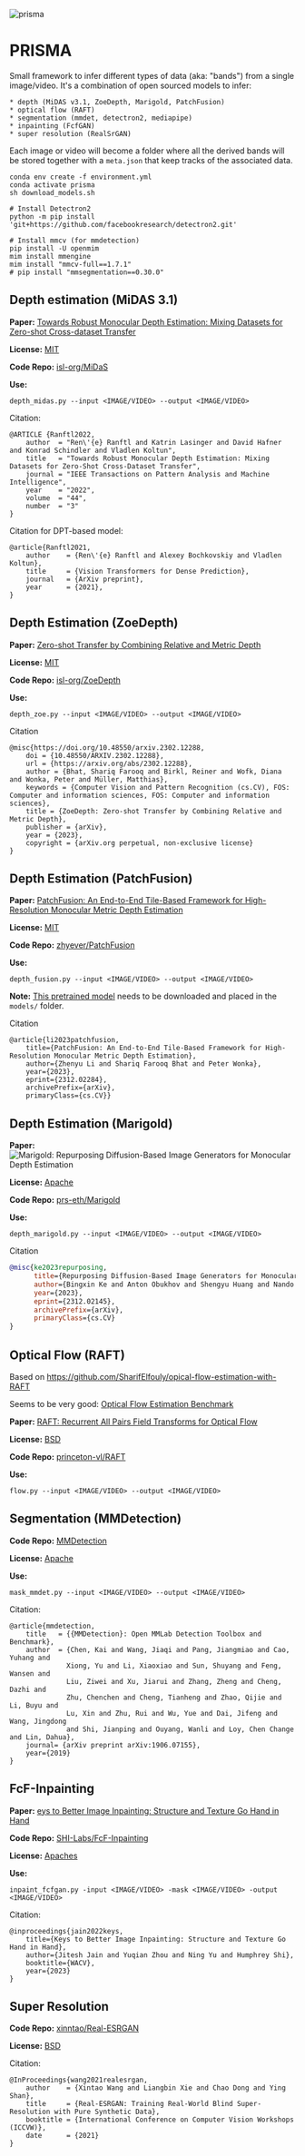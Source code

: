 
![prisma](https://github.com/patriciogonzalezvivo/prisma/assets/346914/e268e0c5-ce0e-4988-bda8-fcd136a7876f)



# PRISMA

Small framework to infer different types of data (aka: "bands") from a single image/video. 
It's a combination of open sourced models to infer:

    * depth (MiDAS v3.1, ZoeDepth, Marigold, PatchFusion)
    * optical flow (RAFT)
    * segmentation (mmdet, detectron2, mediapipe)
    * inpainting (FcfGAN)
    * super resolution (RealSrGAN)

Each image or video will become a folder where all the derived bands will be stored together with a `meta.json` that keep tracks of the associated data.

```Shell
conda env create -f environment.yml
conda activate prisma
sh download_models.sh

# Install Detectron2
python -m pip install 'git+https://github.com/facebookresearch/detectron2.git'

# Install mmcv (for mmdetection)
pip install -U openmim
mim install mmengine
mim install "mmcv-full==1.7.1"
# pip install "mmsegmentation==0.30.0"
```

## Depth estimation (MiDAS 3.1)

**Paper:** [Towards Robust Monocular Depth Estimation: Mixing Datasets for Zero-shot Cross-dataset Transfer](https://arxiv.org/abs/1907.01341v3)

**License:** [MIT](bands/midas/LICENSE)

**Code Repo:** [isl-org/MiDaS](https://github.com/isl-org/MiDaS)

**Use:**

```Shell
depth_midas.py --input <IMAGE/VIDEO> --output <IMAGE/VIDEO>
```

Citation:
```
@ARTICLE {Ranftl2022,
    author  = "Ren\'{e} Ranftl and Katrin Lasinger and David Hafner and Konrad Schindler and Vladlen Koltun",
    title   = "Towards Robust Monocular Depth Estimation: Mixing Datasets for Zero-Shot Cross-Dataset Transfer",
    journal = "IEEE Transactions on Pattern Analysis and Machine Intelligence",
    year    = "2022",
    volume  = "44",
    number  = "3"
}
```

Citation for DPT-based model:
```
@article{Ranftl2021,
    author    = {Ren\'{e} Ranftl and Alexey Bochkovskiy and Vladlen Koltun},
    title     = {Vision Transformers for Dense Prediction},
    journal   = {ArXiv preprint},
    year      = {2021},
}
```


## Depth Estimation (ZoeDepth)

**Paper:** [Zero-shot Transfer by Combining Relative and Metric Depth](https://arxiv.org/abs/2302.12288)

**License:** [MIT](bands/patchfusion/zoedepth/LICENSE)

**Code Repo:** [isl-org/ZoeDepth](https://github.com/isl-org/ZoeDepth)

**Use:**

```Shell
depth_zoe.py --input <IMAGE/VIDEO> --output <IMAGE/VIDEO>
```

Citation
```
@misc{https://doi.org/10.48550/arxiv.2302.12288,
    doi = {10.48550/ARXIV.2302.12288},
    url = {https://arxiv.org/abs/2302.12288},
    author = {Bhat, Shariq Farooq and Birkl, Reiner and Wofk, Diana and Wonka, Peter and Müller, Matthias},  
    keywords = {Computer Vision and Pattern Recognition (cs.CV), FOS: Computer and information sciences, FOS: Computer and information sciences},
    title = {ZoeDepth: Zero-shot Transfer by Combining Relative and Metric Depth},  
    publisher = {arXiv},
    year = {2023},
    copyright = {arXiv.org perpetual, non-exclusive license}
}
```

## Depth Estimation (PatchFusion)

**Paper:** [PatchFusion: An End-to-End Tile-Based Framework for High-Resolution Monocular Metric Depth Estimation](https://zhyever.github.io/patchfusion/images/paper.pdf)

**License:** [MIT](bands/patchfusion/LICENSE)

**Code Repo:** [zhyever/PatchFusion](https://github.com/zhyever/PatchFusion)

**Use:**

```Shell
depth_fusion.py --input <IMAGE/VIDEO> --output <IMAGE/VIDEO>
```

**Note:** [This pretrained model](https://huggingface.co/zhyever/PatchFusion/resolve/main/patchfusion_u4k.pt?download=true) needs to be downloaded and placed in the `models/` folder.


Citation

```
@article{li2023patchfusion,
    title={PatchFusion: An End-to-End Tile-Based Framework for High-Resolution Monocular Metric Depth Estimation}, 
    author={Zhenyu Li and Shariq Farooq Bhat and Peter Wonka},
    year={2023},
    eprint={2312.02284},
    archivePrefix={arXiv},
    primaryClass={cs.CV}}
```

## Depth Estimation (Marigold)

**Paper:** ![Marigold: Repurposing Diffusion-Based Image Generators for Monocular Depth Estimation](https://arxiv.org/abs/2312.02145)

**License:** [Apache](bands/marigold/LICENSE)

**Code Repo:** [prs-eth/Marigold](https://github.com/prs-eth/Marigold)

**Use:**

```Shell
depth_marigold.py --input <IMAGE/VIDEO> --output <IMAGE/VIDEO>
```

Citation

```bibtex
@misc{ke2023repurposing,
      title={Repurposing Diffusion-Based Image Generators for Monocular Depth Estimation}, 
      author={Bingxin Ke and Anton Obukhov and Shengyu Huang and Nando Metzger and Rodrigo Caye Daudt and Konrad Schindler},
      year={2023},
      eprint={2312.02145},
      archivePrefix={arXiv},
      primaryClass={cs.CV}
}
```


## Optical Flow (RAFT)

Based on https://github.com/SharifElfouly/opical-flow-estimation-with-RAFT

Seems to be very good: [Optical Flow Estimation Benchmark](https://paperswithcode.com/sota/optical-flow-estimation-on-sintel-clean)

**Paper:** [RAFT: Recurrent All Pairs Field Transforms for Optical Flow](https://arxiv.org/pdf/2003.12039)

**License:** [BSD](bands/raft/LICENSE)

**Code Repo:** [princeton-vl/RAFT](https://github.com/princeton-vl/RAFT)

**Use:**

```Shell
flow.py --input <IMAGE/VIDEO> --output <IMAGE/VIDEO>
```

## Segmentation (MMDetection)

**Code Repo:** [MMDetection](https://github.com/open-mmlab/mmdetection)

**License:** [Apache](bands/mmdet/LICENSE)

**Use:**


```Shell
mask_mmdet.py --input <IMAGE/VIDEO> --output <IMAGE/VIDEO>
```

Citation:
```
@article{mmdetection,
    title   = {{MMDetection}: Open MMLab Detection Toolbox and Benchmark},
    author  = {Chen, Kai and Wang, Jiaqi and Pang, Jiangmiao and Cao, Yuhang and
              Xiong, Yu and Li, Xiaoxiao and Sun, Shuyang and Feng, Wansen and
              Liu, Ziwei and Xu, Jiarui and Zhang, Zheng and Cheng, Dazhi and
              Zhu, Chenchen and Cheng, Tianheng and Zhao, Qijie and Li, Buyu and
              Lu, Xin and Zhu, Rui and Wu, Yue and Dai, Jifeng and Wang, Jingdong
              and Shi, Jianping and Ouyang, Wanli and Loy, Chen Change and Lin, Dahua},
    journal= {arXiv preprint arXiv:1906.07155},
    year={2019}
}
```


## FcF-Inpainting

**Paper:** [eys to Better Image Inpainting: Structure and Texture Go Hand in Hand](https://praeclarumjj3.github.io/fcf-inpainting/)

**Code Repo:** [SHI-Labs/FcF-Inpainting](https://github.com/SHI-Labs/FcF-Inpainting)

**License:** [Apaches](https://github.com/SHI-Labs/FcF-Inpainting/blob/main/LICENSE)

**Use:**

```Shell
inpaint_fcfgan.py -input <IMAGE/VIDEO> -mask <IMAGE/VIDEO> -output <IMAGE/VIDEO> 
```

Citation:

```
@inproceedings{jain2022keys,
    title={Keys to Better Image Inpainting: Structure and Texture Go Hand in Hand},
    author={Jitesh Jain and Yuqian Zhou and Ning Yu and Humphrey Shi},
    booktitle={WACV},
    year={2023}
} 
```


## Super Resolution

**Code Repo:** [xinntao/Real-ESRGAN](https://github.com/xinntao/Real-ESRGAN)

**License:** [BSD](bands/realesrgan/LICENSE)

Citation:
```
@InProceedings{wang2021realesrgan,
    author    = {Xintao Wang and Liangbin Xie and Chao Dong and Ying Shan},
    title     = {Real-ESRGAN: Training Real-World Blind Super-Resolution with Pure Synthetic Data},
    booktitle = {International Conference on Computer Vision Workshops (ICCVW)},
    date      = {2021}
}
```

